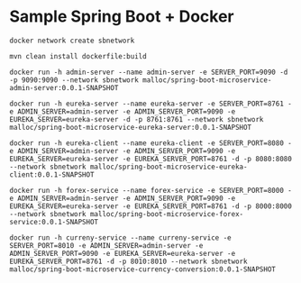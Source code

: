 
Sample Spring Boot + Docker
===========================

`docker network create sbnetwork`

`mvn clean install dockerfile:build`

`docker run -h admin-server --name admin-server -e SERVER_PORT=9090 -d -p 9090:9090 --network sbnetwork malloc/spring-boot-microservice-admin-server:0.0.1-SNAPSHOT`

`docker run -h eureka-server --name eureka-server -e SERVER_PORT=8761 -e ADMIN_SERVER=admin-server -e ADMIN_SERVER_PORT=9090 -e EUREKA_SERVER=eureka-server -d -p 8761:8761 --network sbnetwork malloc/spring-boot-microservice-eureka-server:0.0.1-SNAPSHOT`

`docker run -h eureka-client --name eureka-client -e SERVER_PORT=8080 -e ADMIN_SERVER=admin-server -e ADMIN_SERVER_PORT=9090 -e EUREKA_SERVER=eureka-server -e EUREKA_SERVER_PORT=8761 -d -p 8080:8080 --network sbnetwork malloc/spring-boot-microservice-eureka-client:0.0.1-SNAPSHOT`

`docker run -h forex-service --name forex-service -e SERVER_PORT=8000 -e ADMIN_SERVER=admin-server -e ADMIN_SERVER_PORT=9090 -e EUREKA_SERVER=eureka-server -e EUREKA_SERVER_PORT=8761 -d -p 8000:8000 --network sbnetwork malloc/spring-boot-microservice-forex-service:0.0.1-SNAPSHOT`

`docker run -h curreny-service --name curreny-service -e SERVER_PORT=8010 -e ADMIN_SERVER=admin-server -e ADMIN_SERVER_PORT=9090 -e EUREKA_SERVER=eureka-server -e EUREKA_SERVER_PORT=8761 -d -p 8010:8010 --network sbnetwork malloc/spring-boot-microservice-currency-conversion:0.0.1-SNAPSHOT`
